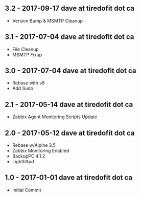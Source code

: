 ## 3.2 - 2017-09-17 dave at tiredofit dot ca

* Version Bump & MSMTP Cleanup

## 3.1 - 2017-07-04 dave at tiredofit dot ca

* File Cleanup
* MSMTP Fixup

## 3.0 - 2017-07-04 dave at tiredofit dot ca

* Rebase with s6
* Add Sudo

## 2.1 - 2017-05-14 dave at tiredofit dot ca

* Zabbix Agent Monitoring Scripts Update

## 2.0 - 2017-05-12 dave at tiredofit dot ca

* Rebase w/Alpine 3.5
* Zabbix Monitoring Enabled
* BackupPC 4.1.2
* Lighthttpd

## 1.0 - 2017-01-01 dave at tiredofit dot ca

* Initial Commit
